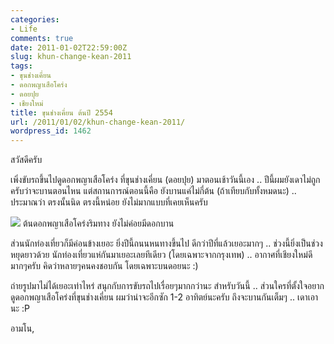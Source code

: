 ```yaml
---
categories:
- Life
comments: true
date: 2011-01-02T22:59:00Z
slug: khun-change-kean-2011
tags:
- ขุนช่างเคี่ยน
- ดอกพญาเสือโคร่ง
- ดอยปุย
- เชียงใหม่
title: ขุนช่างเคี่ยน ต้นปี 2554
url: /2011/01/02/khun-change-kean-2011/
wordpress_id: 1462
---
```


สวัสดีครับ

เพิ่งขับรถขึ้นไปดูดอกพญาเสือโคร่ง ที่ขุนช่างเคี่ยน (ดอยปุย) มาตอนเช้าวันนี้เอง .. ปีนี้ผมยังเดาไม่ถูกครับว่าจะบานตอนไหน แต่สถานการณ์ตอนนี้คือ ยังบานแค่ไม่กี่ต้น (ถ้าเทียบกับทั้งหมดนะ) .. ประมาณว่า ตรงนั้นนิด ตรงนี้หน่อย ยังไม่มากแบบที่เคยเห็นครับ

[![](https://files.armno.in.th/uploads/2011/01/DSC_8359.jpg)](https://files.armno.in.th/uploads/2011/01/DSC_8359.jpg) ต้นดอกพญาเสือโคร่งริมทาง ยังไม่ค่อยมีดอกบาน

ส่วนนักท่องเที่ยวก็มีค่อนข้างเยอะ ยิ่งปีนี้ถนนหนทางขึ้นไป ดีกว่าปีที่แล้วเยอะมากๆ .. ช่วงนี้ยิ่งเป็นช่วงหยุดยาวด้วย นักท่องเที่ยวแห่กันมาเยอะเลยทีเดียว (โดยเฉพาะจากกรุงเทพ) .. อากาศที่เชียงใหม่ดีมากๆครับ คิดว่าหลายๆคนคงชอบกัน โดยเฉพาะบนดอยนะ :)

ถ่ายรูปมาไม่ได้เยอะเท่าไหร่ สนุกกับการขับรถไปเรื่อยๆมากกว่านะ สำหรับวันนี้ .. ส่วนใครที่ตั้งใจอยากดูดอกพญาเสือโคร่งที่ขุนช่างเคี่ยน ผมว่าน่าจะอีกซัก 1-2 อาทิตย์นะครับ ถึงจะบานกันเต็มๆ .. เดาเอานะ :P

อามโน,
